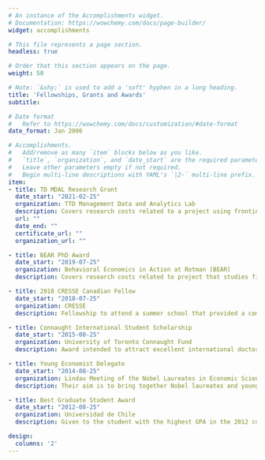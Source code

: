 ```yaml
---
# An instance of the Accomplishments widget.
# Documentation: https://wowchemy.com/docs/page-builder/
widget: accomplishments

# This file represents a page section.
headless: true

# Order that this section appears on the page.
weight: 50

# Note: `&shy;` is used to add a 'soft' hyphen in a long heading.
title: 'Fellowships, Grants and Awards'
subtitle:

# Date format
#   Refer to https://wowchemy.com/docs/customization/#date-format
date_format: Jan 2006

# Accomplishments.
#   Add/remove as many `item` blocks below as you like.
#   `title`, `organization`, and `date_start` are the required parameters.
#   Leave other parameters empty if not required.
#   Begin multi-line descriptions with YAML's `|2-` multi-line prefix.
item:
- title: TD MDAL Research Grant
  date_start: "2021-02-25"
  organization: TTD Management Data and Analytics Lab
  description: Covers research costs related to a project using frontier methods in data analytics and machine learning.
  url: ""
  date_end: ""
  certificate_url: ""
  organization_url: ""

- title: BEAR PhD Award
  date_start: "2019-07-25"
  organization: Behavioral Economics in Action at Rotman (BEAR)
  description: Covers research costs related to project that studies firms location choices

- title: 2018 CRESSE Canadian Fellow
  date_start: "2018-07-25"
  organization: CRESSE
  description: Fellowship to attend a summer school that provided a comprehensive account of the most up-to-date developments in economic theory, empirical analysis and legislation in the policy areas of Competition and Regulation.

- title: Connaught International Student Scholarship
  date_start: "2015-08-25"
  organization: University of Toronto Connaught Fund
  description: Award intended to attract excellent international doctoral students. Every year, around 20 scholarships are awarded across all University of Toronto first year students.

- title: Young Economist Delegate
  date_start: "2014-08-25"
  organization: Lindau Meeting of the Nobel Laureates in Economic Sciences
  description: Their aim is to bring together Nobel laureates and young economists to foster economic research exchange between different generations and cultures

- title: Best Graduate Student Award
  date_start: "2012-08-25"
  organization: Universidad de Chile
  description: Given to the student with the highest GPA in the 2012 cohort of the M.A. in Economic Analysis from the Department of Economics, Universidad de Chile

design:
  columns: '2'
---
```

